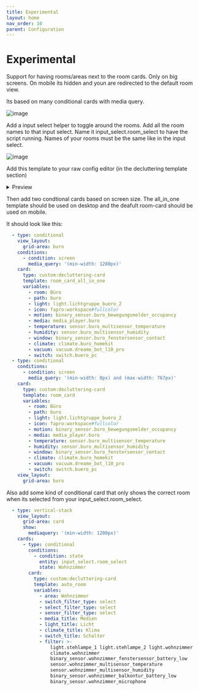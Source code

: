 ```yaml
---
title: Experimental
layout: home
nav_order: 10
parent: Configuration
---
```


# Experimental

Support for having rooms/areas next to the room cards. 
Only on big screens. On mobile its hidden and youn are redirected to the default room view.

Its based on many conditional cards with media query.

![image](https://github.com/xBourner/auto-dash/assets/64064679/ef5d5394-edfd-4587-9c69-7dfe5acc64d3)


Add a input select helper to toggle around the rooms. Add all the room names to that input select.
Name it input_select.room_select to have the script running. Names of your rooms must be the same like in the input select.

![image](https://github.com/xBourner/auto-dash/assets/64064679/80de82bc-c672-4ca9-9081-2846f80ac12c)

Add this template to your raw config editor (in the decluttering template section)

<details>
<summary>Preview</summary>

{% highlight ruby %}
{% raw %}
  room_card_all_in_one:
    default:
      - climate: climate.study
    card:
      type: custom:room-card
      card_mod:
        style: |
          ha-card {
            min-height:160px;
          }
          .card-header .title{
              --mdc-icon-size: 55px;
          }
          .card-header{
              margin-bottom: auto;
          } 
          .entity span {
              font-size: 1.125rem !important;
              line-height: 1.75rem !important; 
              font-weight: 600;
              font-family: "Open Sans", sans-serif !important;
          }  
          .entities-row .entity {
              margin-top:-10px;
              margin-right:5px !important;
          }
          .entity span:last-child {
              font-size: 0.875rem !important;
              line-height: 1.25rem !important;
              color: rgb(155, 155, 155);
              font-family: "Open Sans", sans-serif !important;
          } 
          .entities-row:nth-child(3) .entity:nth-child(1):after{
              content: " - ";
          }      
          .entities-row:nth-child(4) span:last-child:before {
              content: " (";
          } 
          .entities-row:nth-child(4) span:last-child:after {
              content: "°C)";
          }     
          .card-header .entities-info-row{
              padding: 0px !important;
              right: 5px !important;
              top: 1px !important;
              flex-flow: column !important;
          }   
          .entities-info-row .entity.icon-entity {
            margin-bottom: -20px;
          }    
      tap_action:
        action: call-service
        service: input_select.select_option
        target:
          entity_id: input_select.room_select
        service_data:
          option: '[[room]]'
      double_tap_action:
        action: call-service
        service: light.toggle
        data: {}
        target:
          entity_id: '[[light]]'
      title: null
      entity: null
      icon: '[[icon]]'
      show_icon: true
      info_entities:
        - entity: '[[light]]'
          show_icon: true
        - entity: '[[switch]]'
          show_icon: true
          icon: mdi:power-plug
          hide_if:
            conditions:
              - condition: equals
                entity: '[[switch]]'
                value: 'off'
        - entity: '[[motion]]'
          show_icon: true
          hide_if:
            conditions:
              - condition: equals
                entity: '[[motion]]'
                value: 'off'
        - entity: '[[vacuum]]'
          show_icon: true
          hide_if:
            conditions:
              - condition: equals
                entity: '[[vacuum]]'
                value: idle
              - condition: equals
                entity: '[[vacuum]]'
                value: docked
        - entity: '[[media]]'
          show_icon: true
          icon: mdi:speaker
          hide_if:
            conditions:
              - condition: equals
                entity: '[[media]]'
                value: idle
              - condition: equals
                entity: '[[media]]'
                value: paused
        - entity: '[[media_group]]'
          show_icon: true
          icon: mdi:speaker
          hide_if:
            conditions:
              - condition: equals
                entity: '[[media_group]]'
                value: 'off'
        - entity: '[[door]]'
          show_icon: true
          hide_if:
            conditions:
              - condition: equals
                entity: '[[door]]'
                value: 'off'
        - entity: '[[lock]]'
          show_icon: true
        - entity: '[[window]]'
          show_icon: true
          icon:
            state_on: mdi:window-open-variant
            state_off: mdi:window-closed-variant
      rows:
        - entities:
            - entity: sun.sun
              name: '[[room]]'
              show_icon: false
              show_name: true
              tap_action:
                action: none
        - entities:
            - entity: '[[temperature]]'
              show_name: false
              show_icon: false
              show_state: true
            - entity: '[[humidity]]'
              show_name: false
              show_icon: false
              show_state: true
        - entities:
            - entity: '[[climate]]'
              attribute: temperature
              show_icon: false
              show_name: false
              show_state: true
          hide_if:
            conditions:
              - condition: equals
                entity: '[[climate]]'
                attribute: hvac_action
                value: idle
              - condition: equals
                entity: '[[climate]]'
                attribute: hvac_action
                value: 'off'
{% endraw %}
{% endhighlight %}

</details>

Then add two condtional cards based on screen size.
The all_in_one template should be used on desktop and the deafult room-card should be used on mobile.

It should look like this:

```yaml
  - type: conditional
    view_layout:
      grid-area: buro
    conditions:
      - condition: screen
        media_query: '(min-width: 1280px)'
    card:
      type: custom:decluttering-card
      template: room_card_all_in_one
      variables:
        - room: Büro
        - path: buro
        - light: light.lichtgruppe_buero_2
        - icon: fapro:workspace#fullcolor
        - motion: binary_sensor.buro_bewegungsmelder_occupancy
        - media: media_player.buro
        - temperature: sensor.buro_multisensor_temperature
        - humidity: sensor.buro_multisensor_humidity
        - window: binary_sensor.buro_fenstersensor_contact
        - climate: climate.buro_homekit
        - vacuum: vacuum.dreame_bot_l10_pro
        - switch: switch.buero_pc
  - type: conditional
    conditions:
      - condition: screen
        media_query: '(min-width: 0px) and (max-width: 767px)'
    card:
      type: custom:decluttering-card
      template: room_card
      variables:
        - room: Büro
        - path: buro
        - light: light.lichtgruppe_buero_2
        - icon: fapro:workspace#fullcolor
        - motion: binary_sensor.buro_bewegungsmelder_occupancy
        - media: media_player.buro
        - temperature: sensor.buro_multisensor_temperature
        - humidity: sensor.buro_multisensor_humidity
        - window: binary_sensor.buro_fenstersensor_contact
        - climate: climate.buro_homekit
        - vacuum: vacuum.dreame_bot_l10_pro
        - switch: switch.buero_pc
    view_layout:
      grid-area: buro
```

Also add some kind of conditional card that only shows the correct room when its selected from your input_select.room_select.

```yaml
  - type: vertical-stack
    view_layout:
      grid-area: card
      show:
        mediaquery: '(min-width: 1200px)'
    cards:
      - type: conditional
        conditions:
          - condition: state
            entity: input_select.room_select
            state: Wohnzimmer
        card:
          type: custom:decluttering-card
          template: auto_room
          variables:
            - area: Wohnzimmer
            - switch_filter_type: select
            - select_filter_type: select
            - sensor_filter_type: select
            - media_title: Medien
            - light_title: Licht
            - climate_title: Klima
            - switch_title: Schalter
            - filter: >-
                light.stehlampe_1 light.stehlampe_2 light.wohnzimmer
                climate.wohnzimmer
                binary_sensor.wohnzimmer_fenstersensor_battery_low
                sensor.wohnzimmer_multisensor_temperature
                sensor.wohnzimmer_multisensor_humidity
                binary_sensor.wohnzimmer_balkontur_battery_low
                binary_sensor.wohnzimmer_microphone
```

